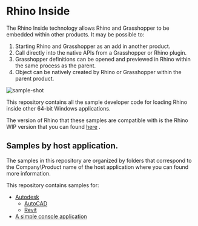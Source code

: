 # Rhino Inside 
The Rhino Inside technology allows Rhino and Grasshopper to be embedded within other products.  It may be possible to:

1. Starting Rhino and Grasshopper as an add in another product.
2. Call directly into the native APIs from a Grasshopper or Rhino plugin.
2. Grasshopper definitions can be opened and previewed in Rhino within the same process as the parent.
3. Object can be natively created by Rhino or Grasshopper within the parent product.

![sample-shot](Autodesk/Revit/doc/Sample3.gif)

This repository contains all the sample developer code for loading Rhino inside other 64-bit Windows applications.

The version of Rhino that these samples are compatible with is the Rhino WIP version that you can found [here](https://www.rhino3d.com/download/rhino/wip) .

## Samples by host application.
The samples in this repository are organized by folders that correspond to the Company\Product name of the host application where you can found more information.

This repository contains samples for:
- [Autodesk](Autodesk)
   - [AutoCAD](Autodesk/AutoCAD)
   - [Revit](Autodesk/Revit)
- [A simple console application](ConsoleApps/HelloWorld)
